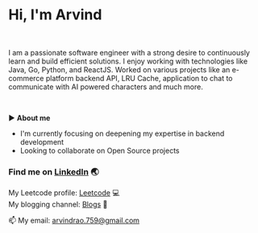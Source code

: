 # Hi, I'm Arvind

<br />

I am a passionate software engineer with a strong desire to continuously learn and build efficient solutions. I enjoy working with technologies like Java, Go, Python, and ReactJS.
Worked on various projects like an e-commerce platform backend API, LRU Cache, application to chat to communicate with AI powered characters and much more.

<br />

▶️ **About me**
* I'm currently focusing on deepening my expertise in backend development
* Looking to collaborate on Open Source projects


### Find me on [LinkedIn](https://www.linkedin.com/in/arvind-d-rao-3118a916a/) :earth_asia:

My Leetcode profile: [Leetcode](https://leetcode.com/arvindrao/) :computer:
<br />
My blogging channel: [Blogs](https://hashnode.com/@arvind-rao) :notebook_with_decorative_cover:
<br />

📫 My email: arvindrao.759@gmail.com

